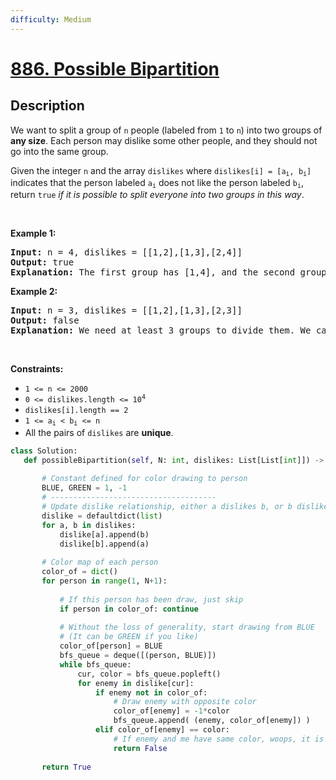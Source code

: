 ```yaml
---
difficulty: Medium
---
```


# [886. Possible Bipartition](https://leetcode.com/problems/possible-bipartition)

## Description

<!-- description:start -->

<p>We want to split a group of <code>n</code> people (labeled from <code>1</code> to <code>n</code>) into two groups of <strong>any size</strong>. Each person may dislike some other people, and they should not go into the same group.</p>

<p>Given the integer <code>n</code> and the array <code>dislikes</code> where <code>dislikes[i] = [a<sub>i</sub>, b<sub>i</sub>]</code> indicates that the person labeled <code>a<sub>i</sub></code> does not like the person labeled <code>b<sub>i</sub></code>, return <code>true</code> <em>if it is possible to split everyone into two groups in this way</em>.</p>

<p>&nbsp;</p>
<p><strong class="example">Example 1:</strong></p>

<pre>
<strong>Input:</strong> n = 4, dislikes = [[1,2],[1,3],[2,4]]
<strong>Output:</strong> true
<strong>Explanation:</strong> The first group has [1,4], and the second group has [2,3].
</pre>

<p><strong class="example">Example 2:</strong></p>

<pre>
<strong>Input:</strong> n = 3, dislikes = [[1,2],[1,3],[2,3]]
<strong>Output:</strong> false
<strong>Explanation:</strong> We need at least 3 groups to divide them. We cannot put them in two groups.
</pre>

<p>&nbsp;</p>
<p><strong>Constraints:</strong></p>

<ul>
	<li><code>1 &lt;= n &lt;= 2000</code></li>
	<li><code>0 &lt;= dislikes.length &lt;= 10<sup>4</sup></code></li>
	<li><code>dislikes[i].length == 2</code></li>
	<li><code>1 &lt;= a<sub>i</sub> &lt; b<sub>i</sub> &lt;= n</code></li>
	<li>All the pairs of <code>dislikes</code> are <strong>unique</strong>.</li>
</ul>


```python
class Solution:
   def possibleBipartition(self, N: int, dislikes: List[List[int]]) -> bool:
      
       # Constant defined for color drawing to person
       BLUE, GREEN = 1, -1
       # -------------------------------------
       # Update dislike relationship, either a dislikes b, or b dislikes a       
       dislike = defaultdict(list)
       for a, b in dislikes:
           dislike[a].append(b)
           dislike[b].append(a)
      
       # Color map of each person
       color_of = dict()
       for person in range(1, N+1):
          
           # If this person has been draw, just skip
           if person in color_of: continue
          
           # Without the loss of generality, start drawing from BLUE       
           # (It can be GREEN if you like)
           color_of[person] = BLUE
           bfs_queue = deque([(person, BLUE)])
           while bfs_queue:
               cur, color = bfs_queue.popleft()
               for enemy in dislike[cur]:
                   if enemy not in color_of:
                       # Draw enemy with opposite color
                       color_of[enemy] = -1*color
                       bfs_queue.append( (enemy, color_of[enemy]) )
                   elif color_of[enemy] == color:
                       # If enemy and me have same color, woops, it is impossible to being bipartite
                       return False
                  
       return True
```
